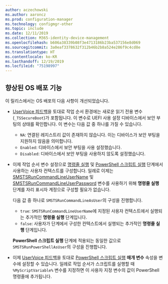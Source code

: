 ```yaml
---
author: aczechowski
ms.author: aaroncz
ms.prod: configuration-manager
ms.technology: configmgr-other
ms.topic: include
ms.date: 12/11/2019
ms.collection: M365-identity-device-management
ms.openlocfilehash: b606a38339b08f3e4713186b23ba537156e8d069
ms.sourcegitcommit: 3a0eaf3378632f312b46b2b8a524e286f9c4cd8e
ms.translationtype: HT
ms.contentlocale: ko-KR
ms.lasthandoff: 12/19/2019
ms.locfileid: "75198997"
---
```

## <a name="bkmk_osd"></a> 향상된 OS 배포 기능

이 릴리스에서는 OS 배포의 다음 사항이 개선되었습니다.

- [UserVoice 피드백](https://configurationmanager.uservoice.com/forums/300492-ideas/suggestions/19416577-create-an-osd-variable-for-secure-boot-smstssec)을 토대로 작업 순서 환경에는 새로운 읽기 전용 변수(`_TSSecureBoot`)가 포함됩니다.<!--5842295--> 이 변수로 UEFI 사용 설정 디바이스에서 보안 부팅의 상태를 확인합니다. 이 변수는 다음 값 중 하나를 가질 수 있습니다.

  - `NA`: 연결된 레지스트리 값이 존재하지 않습니다. 이는 디바이스가 보안 부팅을 지원하지 않음을 의미합니다.
  - `Enabled`: 디바이스에서 보안 부팅을 사용 설정했습니다.
  - `Disabled`: 디바이스에서 보안 부팅을 사용하지 않도록 설정했습니다.

- 이제 작업 순서 변수 설정으로 [명령줄 실행](/configmgr/osd/understand/task-sequence-steps#BKMK_RunCommandLine) 및 [PowerShell 스크립트 실행](/configmgr/osd/understand/task-sequence-steps#BKMK_RunPowerShellScript) 단계에서 사용하는 사용자 컨텍스트를 구성합니다.<!-- 5573175 --> 일례로 이제는 [SMSTSRunCommandLineUserName](/configmgr/osd/understand/task-sequence-variables#SMSTSRunCommandLineUserName) 및 [SMSTSRunCommandLineUserPassword](/configmgr/osd/understand/task-sequence-variables#SMSTSRunCommandLineUserPassword) 변수를 사용하기 위해 **명령줄 실행** 단계를 자리 표시자 계정으로 구성할 필요가 없습니다.

  다음 값 중 하나로 `SMSTSRunCommandLineAsUser`의 구성을 진행합니다.

  - `true`: `SMSTSRunCommandLineUserName`에 지정된 사용자 컨텍스트에서 실행되는 추가적인 **명령줄 실행** 단계입니다.
  - `false`: 사용자가 단계에서 구성한 컨텍스트에서 실행되는 추가적인 **명령줄 실행** 단계입니다.

  **PowerShell 스크립트 실행** 단계에 적용되는 동일한 값으로 `SMSTSRunPowerShellAsUser`의 구성을 진행합니다.

- 이제 [UserVoice 피드백](https://configurationmanager.uservoice.com/forums/300492-ideas/suggestions/38377201-pass-a-task-sequence-variable-to-powershell-script)을 토대로 [PowerShell 스크립트 실행](/configmgr/osd/understand/task-sequence-steps#BKMK_RunPowerShellScript) **매개 변수** 속성을 변수에 설정할 수 있습니다.<!-- 5690481 --> 일례로 작업 순서가 스크립트를 실행할 때 `%MyScriptVariable%` 변수를 지정하면 이 사용자 지정 변수의 값이 PowerShell 명령줄에 추가됩니다.
